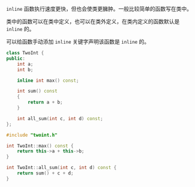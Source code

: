 `inline` 函数执行速度更快，但也会使类更臃肿。一般比较简单的函数写在类中。

类中的函数可以在类中定义，也可以在类外定义，在类内定义的函数默认是 `inline` 的。

可以给函数手动添加 `inline` 关键字声明该函数是 `inline` 的。

```c++ title:twoint.h
class TwoInt {
public:
    int a;
    int b;

    inline int max() const;

    int sum() const
    {
        return a + b;
    }

    int all_sum(int c, int d) const;
};
```

```c++
#include "twoint.h"

int TwoInt::max() const {
    return this->a + this->b;
}

int TwoInt::all_sum(int c, int d) const {
    return sum() + c + d;
}
```

‍
